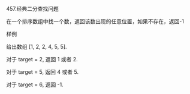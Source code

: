 
<p>457.经典二分查找问题
<p>在一个排序数组中找一个数，返回该数出现的任意位置，如果不存在，返回-1

<p>样例
<p>给出数组 [1, 2, 2, 4, 5, 5].

<p>对于 target = 2, 返回 1 或者 2.
<p>对于 target = 5, 返回 4 或者 5.
<p>对于 target = 6, 返回 -1.

